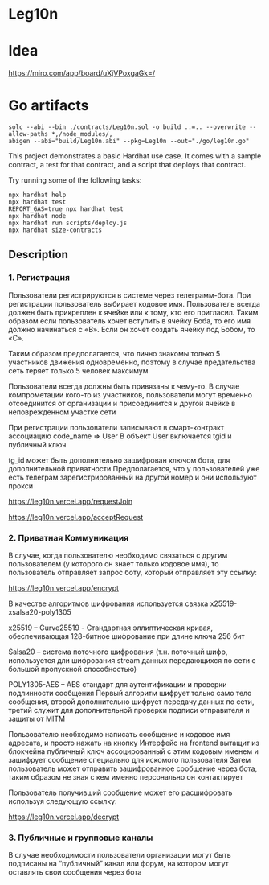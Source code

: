 # Leg10n

# Idea
https://miro.com/app/board/uXjVPoxgaGk=/


# Go artifacts
```
solc --abi --bin ./contracts/Leg10n.sol -o build ..=.. --overwrite --allow-paths *,/node_modules/,
abigen --abi="build/Leg10n.abi" --pkg=Leg10n --out="./go/leg10n.go"
```


This project demonstrates a basic Hardhat use case. It comes with a sample contract, a test for that contract, and a script that deploys that contract.

Try running some of the following tasks:

```shell
npx hardhat help
npx hardhat test
REPORT_GAS=true npx hardhat test
npx hardhat node
npx hardhat run scripts/deploy.js
npx hardhat size-contracts

```


## Description

### 1. Регистрация


Пользователи регистрируются в системе через телеграмм-бота. При регистрации пользователь выбирает кодовое имя. Пользователь всегда должен быть прикреплен к ячейке или к тому, кто его пригласил. Таким образом если пользователь хочет вступить в ячейку Боба, то его имя должно начинаться с «B». Если он хочет создать ячейку под Бобом, то «C».

Таким образом предполагается, что лично знакомы только 5 участников движения одновременно, поэтому в случае предательства сеть теряет только 5 человек максимум

Пользователи всегда должны быть привязаны к чему-то. В случае компрометации кого-то из участников, пользователи могут временно отсоединится от организации и присоединится к другой ячейке в неповрежденном участке сети


При регистрации пользователи записывают в смарт-контракт ассоциацию code_name => User
В объект User включается tgid и публичный ключ

tg_id может быть дополнительно зашифрован ключом бота, для дополнительной приватности
Предполагается, что у пользователей уже есть телеграм зарегистрированный на другой номер и они используют прокси

https://leg10n.vercel.app/requestJoin

https://leg10n.vercel.app/acceptRequest




### 2. Приватная Коммуникация

В случае, когда пользователю необходимо связаться с другим пользователем (у которого он знает только кодовое имя), то пользователь отправляет запрос боту, который отправляет эту ссылку:

https://leg10n.vercel.app/encrypt

В качестве алгоритмов шифрования используется связка x25519-xsalsa20-poly1305

x25519 – Curve25519 - Стандартная эллиптическая кривая, обеспечивающая 128-битное шифрование при длине ключа 256 бит

Salsa20 – система поточного шифрования (т.н. поточный шифр, используется дли шифрования stream данных передающихся по сети с большой пропускной способностью)

POLY1305-AES – AES стандарт для аутентификации и проверки подлинности сообщения
Первый алгоритм шифрует только само тело сообщения, второй дополнительно шифрует передачу данных по сети, третий служит для дополнительной проверки подписи отправителя и защиты от MITM

Пользователю необходимо написать сообщение и кодовое имя адресата, и просто нажать на кнопку
Интерфейс на frontend вытащит из блокчейна публичный ключ ассоцированный с этим кодовым именем и зашифрует сообщение специально для искомого пользователя
Затем пользователь может отправить зашифрованное сообщение через бота, таким образом не зная с кем именно персонально он контактирует

Пользователь получивший сообщение может его расшифровать используя следующую ссылку: 

https://leg10n.vercel.app/decrypt

### 3. Публичные и групповые каналы


В случае необходимости пользователи организации могут быть подписаны на “публичный” канал или форум, на котором могут оставлять свои сообщения через бота


